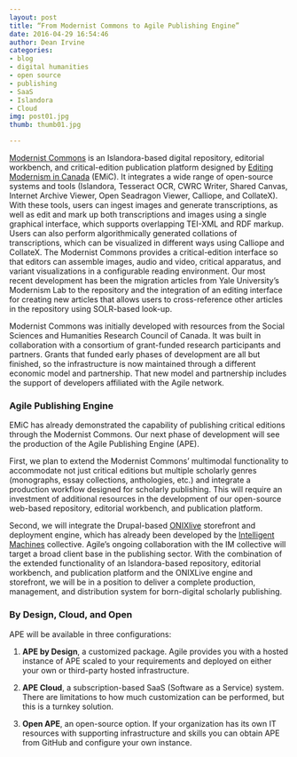 ```yaml
---
layout: post
title: “From Modernist Commons to Agile Publishing Engine”
date: 2016-04-29 16:54:46
author: Dean Irvine
categories: 
- blog
- digital humanities
- open source
- publishing 
- SaaS
- Islandora
- Cloud
img: post01.jpg
thumb: thumb01.jpg

---
```

[Modernist Commons][modernist] is an Islandora-based digital repository, editorial workbench, and critical-edition publication platform designed by [Editing Modernism in Canada][emic] (EMiC). It integrates a wide range of open-source systems and tools (Islandora, Tesseract OCR, CWRC Writer, Shared Canvas, Internet Archive Viewer, Open Seadragon Viewer, Calliope, and CollateX). <!--more-->With these tools, users can ingest images and generate transcriptions, as well as edit and mark up both transcriptions and images using a single graphical interface, which supports overlapping TEI-XML and RDF markup. Users can also perform algorithmically generated collations of transcriptions, which can be visualized in different ways using Calliope and CollateX. The Modernist Commons provides a critical-edition interface so that editors can assemble images, audio and video, critical apparatus, and variant visualizations in a configurable reading environment. Our most recent development has been the migration articles from Yale University’s Modernism Lab to the repository and the integration of an editing interface for creating new articles that allows users to cross-reference other articles in the repository using SOLR-based look-up.

Modernist Commons was initially developed with resources from the Social Sciences and Humanities Research Council of Canada. It was built in collaboration with a consortium of grant-funded research participants and partners. Grants that funded early phases of development are all but finished, so the infrastructure is now maintained through a different economic model and partnership. That new model and partnership includes the support of developers affiliated with the Agile network.

### Agile Publishing Engine
EMiC has already demonstrated the capability of publishing critical editions through the Modernist Commons. Our next phase of development will see the production of the Agile Publishing Engine (APE).

First, we plan to extend the Modernist Commons’ multimodal functionality to accommodate not just critical editions but multiple scholarly genres (monographs, essay collections, anthologies, etc.) and integrate a production workflow designed for scholarly publishing. This will require an investment of additional resources in the development of our open-source web-based repository, editorial workbench, and publication platform.

Second, we will integrate the Drupal-based [ONIXlive][onix] storefront and deployment engine, which has already been developed by the [Intelligent Machines][intelligent] collective. Agile’s ongoing collaboration with the IM collective will target a broad client base in the publishing sector. With the combination of the extended functionality of an Islandora-based repository, editorial workbench, and publication platform and the ONIXLive engine and storefront, we will be in a position to deliver a complete production, management, and distribution system for born-digital scholarly publishing.

### By Design, Cloud, and Open
APE will be available in three configurations:

1. **APE by Design**, a customized package. Agile provides you with a hosted instance of APE scaled to your requirements and deployed on either your own or third-party hosted infrastructure.

2. **APE Cloud**, a subscription-based SaaS (Software as a Service) system. There are limitations to how much customization can be performed, but this is a turnkey solution.

3. **Open APE**, an open-source option. If your organization has its own IT resources with supporting infrastructure and skills you can obtain APE from GitHub and configure your own instance.

[modernist]: http://modernistcommons.ca

[emic]: http://editingmodernism.ca 

[onix]: http://www.intelligentmachines.ca/publishers

[intelligent]: http://www.intelligentmachines.ca